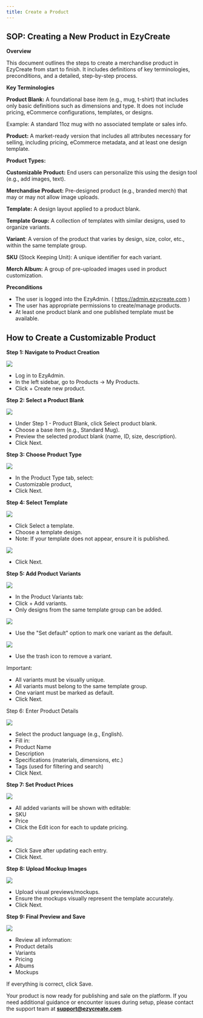 ```yaml
---
title: Create a Product
---
```

## **SOP: Creating a New Product in EzyCreate**

**Overview**

This document outlines the steps to create a merchandise product in EzyCreate from start to finish. It includes definitions of key terminologies, preconditions, and a detailed, step-by-step process.

**Key Terminologies**

**Product Blank:** A foundational base item (e.g., mug, t-shirt) that includes only basic definitions such as dimensions and type. It does not include pricing, eCommerce configurations, templates, or designs.

Example: A standard 11oz mug with no associated template or sales info.

**Product:** A market-ready version that includes all attributes necessary for selling, including pricing, eCommerce metadata, and at least one design template.

**Product Types:**

**Customizable Product:** End users can personalize this using the design tool (e.g., add images, text).

**Merchandise Product:** Pre-designed product (e.g., branded merch) that may or may not allow image uploads.

**Template:** A design layout applied to a product blank.

**Template Group:** A collection of templates with similar designs, used to organize variants.

**Variant**: A version of the product that varies by design, size, color, etc., within the same template group.

**SKU** (Stock Keeping Unit): A unique identifier for each variant.

**Merch Album:** A group of pre-uploaded images used in product customization.

**Preconditions**

* The user is logged into the EzyAdmin. ( https://admin.ezycreate.com )
* The user has appropriate permissions to create/manage products.
* At least one product blank and one published template must be available.

## **How to Create a Customizable Product**

**Step 1: Navigate to Product Creation**

![](/img/inmpf17.png)

* Log in to EzyAdmin.
* In the left sidebar, go to Products → My Products.
* Click + Create new product.

**Step 2: Select a Product Blank**

![](/img/inmpf2.png)

* Under Step 1 - Product Blank, click Select product blank.
* Choose a base item (e.g., Standard Mug).
* Preview the selected product blank (name, ID, size, description).
* Click Next.

**Step 3: Choose Product Type**

![](/img/incpf1.png)

* In the Product Type tab, select:
* Customizable product,
* Click Next.

**Step 4: Select Template**

![](/img/inmpf4.png)

* Click Select a template.
* Choose a template design.
* Note: If your template does not appear, ensure it is published.

![](/img/inmpf5.png)

* Click Next.

**Step 5: Add Product Variants**

![](/img/inmpf10.png)

* In the Product Variants tab:
* Click + Add variants.
* Only designs from the same template group can be added.

![](/img/inmpf13.png)

* Use the "Set default" option to mark one variant as the default.

![](/img/inmpf18.png)

* Use the trash icon to remove a variant.

Important:

* All variants must be visually unique.
* All variants must belong to the same template group.
* One variant must be marked as default.
* Click Next.

Step 6: Enter Product Details

![](/img/inmpf6.png)

* Select the product language (e.g., English).
* Fill in:
* Product Name
* Description 
* Specifications (materials, dimensions, etc.)
* Tags (used for filtering and search)
* Click Next.

**Step 7: Set Product Prices**

![](/img/inmpf15.png)

* All added variants will be shown with editable:
* SKU
* Price
* Click the Edit icon for each to update pricing.

![](/img/inmpf14.png)

* Click Save after updating each entry.
* Click Next.

**Step 8: Upload Mockup Images**

![](/img/inmpf3.png)

* Upload visual previews/mockups.
* Ensure the mockups visually represent the template accurately.
* Click Next.

**Step 9: Final Preview and Save**

![](/img/inmpf11.png)

* Review all information:
* Product details
* Variants
* Pricing
* Albums
* Mockups

If everything is correct, click Save.

Your product is now ready for publishing and sale on the platform. If you need additional guidance or encounter issues during setup, please contact the support team at **support@ezycreate.com**.
